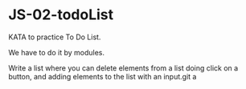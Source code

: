 # JS-02-todoList

KATA to practice To Do List.

We have to do it by modules.

Write a list where you can delete elements from a list doing click on a button, and adding elements to the list with an input.git a